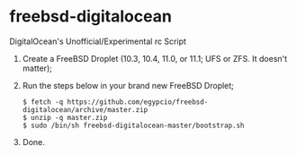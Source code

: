 # freebsd-digitalocean

DigitalOcean's Unofficial/Experimental rc Script

1. Create a FreeBSD Droplet (10.3, 10.4, 11.0, or 11.1; UFS or ZFS. It doesn't matter);
2. Run the steps below in your brand new FreeBSD Droplet;

	```
	$ fetch -q https://github.com/egypcio/freebsd-digitalocean/archive/master.zip  
	$ unzip -q master.zip
	$ sudo /bin/sh freebsd-digitalocean-master/bootstrap.sh
	```
	
3. Done.
